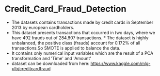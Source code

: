 # Credit_Card_Fraud_Detection
* The datasets contains transactions made by credit cards in September 2013 by european cardholders.
* This dataset presents transactions that occurred in two days, where we have 492 frauds out of 284,807 transactions. * The dataset is highly unbalanced, the positive class (frauds) account for 0.172% of all transactions.So SMOTE is applied to balance the data. 
* It contains only numerical input variables which are the result of a PCA transformation and 'Time' and 'Amount'
* dataset can be downloaded from here: https://www.kaggle.com/mlg-ulb/creditcardfraud

